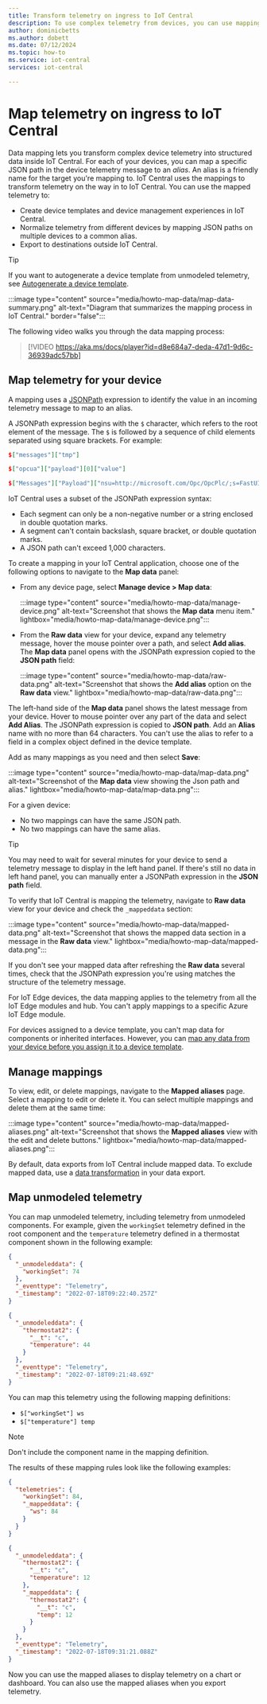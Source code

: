 ```yaml
---
title: Transform telemetry on ingress to IoT Central
description: To use complex telemetry from devices, you can use mappings to transform it as it arrives in your IoT Central application.
author: dominicbetts
ms.author: dobett
ms.date: 07/12/2024
ms.topic: how-to
ms.service: iot-central
services: iot-central

---
```


# Map telemetry on ingress to IoT Central

Data mapping lets you transform complex device telemetry into structured data inside IoT Central. For each of your devices, you can map a specific JSON path in the device telemetry message to an _alias_. An alias is a friendly name for the target you're mapping to. IoT Central uses the mappings to transform telemetry on the way in to IoT Central. You can use the mapped telemetry to:

* Create device templates and device management experiences in IoT Central.
* Normalize telemetry from different devices by mapping JSON paths on multiple devices to a common alias.
* Export to destinations outside IoT Central.

> [!TIP]
> If you want to autogenerate a device template from unmodeled telemetry, see [Autogenerate a device template](howto-set-up-template.md#autogenerate-a-device-template).

:::image type="content" source="media/howto-map-data/map-data-summary.png" alt-text="Diagram that summarizes the mapping process in IoT Central." border="false":::

The following video walks you through the data mapping process:

> [!VIDEO https://aka.ms/docs/player?id=d8e684a7-deda-47d1-9d6c-36939adc57bb]

## Map telemetry for your device

A mapping uses a [JSONPath](https://www.npmjs.com/package/jsonpath) expression to identify the value in an incoming telemetry message to map to an alias.

A JSONPath expression begins with the `$` character, which refers to the root element of the message. The `$` is followed by a sequence of child elements separated using square brackets. For example:

```json
$["messages"]["tmp"]

$["opcua"]["payload"][0]["value"]

$["Messages"]["Payload"]["nsu=http://microsoft.com/Opc/OpcPlc/;s=FastUInt1"]["Value"]
```

IoT Central uses a subset of the JSONPath expression syntax:

* Each segment can only be a non-negative number or a string enclosed in double quotation marks.
* A segment can't contain backslash, square bracket, or double quotation marks.
* A JSON path can't exceed 1,000 characters.

To create a mapping in your IoT Central application, choose one of the following options to navigate to the **Map data** panel:

* From any device page, select **Manage device > Map data**:

    :::image type="content" source="media/howto-map-data/manage-device.png" alt-text="Screenshot that shows the **Map data** menu item." lightbox="media/howto-map-data/manage-device.png":::

* From the **Raw data** view for your device, expand any telemetry message, hover the mouse pointer over a path, and select **Add alias**. The **Map data** panel opens with the JSONPath expression copied to the **JSON path** field:

    :::image type="content" source="media/howto-map-data/raw-data.png" alt-text="Screenshot that shows the **Add alias** option on the **Raw data** view." lightbox="media/howto-map-data/raw-data.png":::

The left-hand side of the **Map data** panel shows the latest message from your device. Hover to mouse pointer over any part of the data and select **Add Alias**. The JSONPath expression is copied to **JSON path**. Add an **Alias** name with no more than 64 characters. You can't use the alias to refer to a field in a complex object defined in the device template.

Add as many mappings as you need and then select **Save**:

:::image type="content" source="media/howto-map-data/map-data.png" alt-text="Screenshot of the **Map data** view showing the Json path and alias." lightbox="media/howto-map-data/map-data.png":::

For a given device:

* No two mappings can have the same JSON path.
* No two mappings can have the same alias.

> [!TIP]
> You may need to wait for several minutes for your device to send a telemetry message to display in the left hand panel. If there's still no data in left hand panel, you can manually enter a JSONPath expression in the **JSON path** field.

To verify that IoT Central is mapping the telemetry, navigate to **Raw data** view for your device and check the `_mappeddata` section:

:::image type="content" source="media/howto-map-data/mapped-data.png" alt-text="Screenshot that shows the mapped data section in a message in the **Raw data** view." lightbox="media/howto-map-data/mapped-data.png":::

If you don't see your mapped data after refreshing the **Raw data** several times, check that the JSONPath expression you're using matches the structure of the telemetry message.

For IoT Edge devices, the data mapping applies to the telemetry from all the IoT Edge modules and hub. You can't apply mappings to a specific Azure IoT Edge module.

For devices assigned to a device template, you can't map data for components or inherited interfaces. However, you can [map any data from your device before you assign it to a device template](#map-unmodeled-telemetry).

## Manage mappings

To view, edit, or delete mappings, navigate to the **Mapped aliases** page. Select a mapping to edit or delete it. You can select multiple mappings and delete them at the same time:

:::image type="content" source="media/howto-map-data/mapped-aliases.png" alt-text="Screenshot that shows the **Mapped aliases** view with the edit and delete buttons." lightbox="media/howto-map-data/mapped-aliases.png":::

By default, data exports from IoT Central include mapped data. To exclude mapped data, use a [data transformation](howto-transform-data-internally.md) in your data export.

## Map unmodeled telemetry

You can map unmodeled telemetry, including telemetry from unmodeled components. For example, given the `workingSet` telemetry defined in the root component and the `temperature` telemetry defined in a thermostat component shown in the following example:

```json
{
  "_unmodeleddata": {
    "workingSet": 74
  },
  "_eventtype": "Telemetry",
  "_timestamp": "2022-07-18T09:22:40.257Z"
}

{
  "_unmodeleddata": {
    "thermostat2": {
      "__t": "c",
      "temperature": 44
    }
  },
  "_eventtype": "Telemetry",
  "_timestamp": "2022-07-18T09:21:48.69Z"
}
```

You can map this telemetry using the following mapping definitions:

* `$["workingSet"] ws`
* `$["temperature"] temp`

> [!NOTE]
> Don't include the component name in the mapping definition.

The results of these mapping rules look like the following examples:

```json
{
  "telemetries": {
    "workingSet": 84,
    "_mappeddata": {
      "ws": 84
    }
  }
}

{
  "_unmodeleddata": {
    "thermostat2": {
      "__t": "c",
      "temperature": 12
    },
    "_mappeddata": {
      "thermostat2": {
        "__t": "c",
        "temp": 12
      }
    }
  },
  "_eventtype": "Telemetry",
  "_timestamp": "2022-07-18T09:31:21.088Z"
}
```

Now you can use the mapped aliases to display telemetry on a chart or dashboard. You can also use the mapped aliases when you export telemetry.
